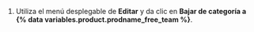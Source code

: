 1. Utiliza el menú desplegable de **Editar** y da clic en **Bajar de categoría a {% data variables.product.prodname_free_team %}**.
